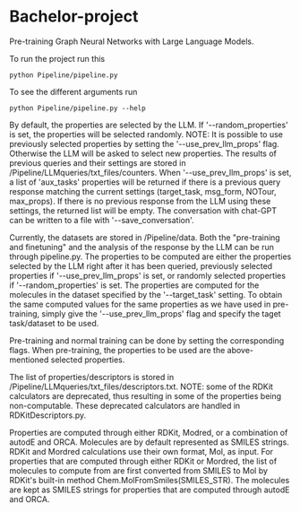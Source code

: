 # Bachelor-project
Pre-training Graph Neural Networks with Large Language Models.

To run the project run this
```
python Pipeline/pipeline.py
```

To see the different arguments run
```
python Pipeline/pipeline.py --help
```

By default, the properties are selected by the LLM. If '--random_properties' is set, the properties will be selected randomly. NOTE: It is possible to use previously selected properties by setting the '--use_prev_llm_props' flag. Otherwise the LLM will be asked to select new properties. The results of previous queries and their settings are stored in /Pipeline/LLMqueries/txt_files/counters. When '--use_prev_llm_props' is set, a list of 'aux_tasks' properties will be returned if there is a previous query response matching the current settings (target_task, msg_form, NOTour, max_props). If there is no previous response from the LLM using these settings, the returned list will be empty. The conversation with chat-GPT can be written to a file with '--save_conversation'.

Currently, the datasets are stored in /Pipeline/data. Both the "pre-training and finetuning" and the analysis of the response by the LLM can be run through pipeline.py. The properties to be computed are either the properties selected by the LLM right after it has been queried, previously selected properties if '--use_prev_llm_props' is set, or randomly selected properties if '--random_properties' is set. The properties are computed for the molecules in the dataset specified by the '--target_task' setting. To obtain the same computed values for the same properties as we have used in pre-training, simply give the '--use_prev_llm_props' flag and specify the taget task/dataset to be used.

Pre-training and normal training can be done by setting the corresponding flags. When pre-training, the properties to be used are the above-mentioned selected properties.

The list of properties/descriptors is stored in /Pipeline/LLMqueries/txt_files/descriptors.txt. NOTE: some of the RDKit calculators are deprecated, thus resulting in some of the properties being non-computable. These deprecated calculators are handled in RDKitDescriptors.py.

Properties are computed through either RDKit, Modred, or a combination of autodE and ORCA.
Molecules are by default represented as SMILES strings. RDKit and Mordred calculations use their own format, Mol, as input. For properties that are computed through either RDKit or Mordred, the list of molecules to compute from are first converted from SMILES to Mol by RDKit's built-in method Chem.MolFromSmiles(SMILES_STR). The molecules are kept as SMILES strings for properties that are computed through autodE and ORCA.